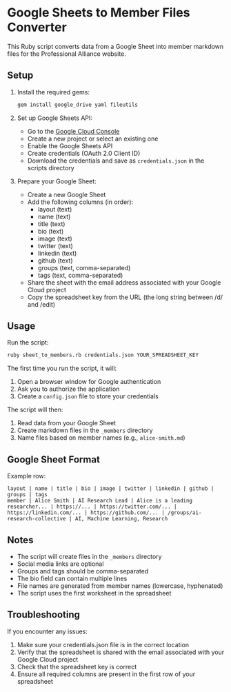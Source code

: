 # Google Sheets to Member Files Converter

This Ruby script converts data from a Google Sheet into member markdown files for the Professional Alliance website.

## Setup

1. Install the required gems:
   ```bash
   gem install google_drive yaml fileutils
   ```

2. Set up Google Sheets API:
   - Go to the [Google Cloud Console](https://console.cloud.google.com/)
   - Create a new project or select an existing one
   - Enable the Google Sheets API
   - Create credentials (OAuth 2.0 Client ID)
   - Download the credentials and save as `credentials.json` in the scripts directory

3. Prepare your Google Sheet:
   - Create a new Google Sheet
   - Add the following columns (in order):
     - layout (text)
     - name (text)
     - title (text)
     - bio (text)
     - image (text)
     - twitter (text)
     - linkedin (text)
     - github (text)
     - groups (text, comma-separated)
     - tags (text, comma-separated)
   - Share the sheet with the email address associated with your Google Cloud project
   - Copy the spreadsheet key from the URL (the long string between /d/ and /edit)

## Usage

Run the script:
```bash
ruby sheet_to_members.rb credentials.json YOUR_SPREADSHEET_KEY
```

The first time you run the script, it will:
1. Open a browser window for Google authentication
2. Ask you to authorize the application
3. Create a `config.json` file to store your credentials

The script will then:
1. Read data from your Google Sheet
2. Create markdown files in the `_members` directory
3. Name files based on member names (e.g., `alice-smith.md`)

## Google Sheet Format

Example row:
```
layout | name | title | bio | image | twitter | linkedin | github | groups | tags
member | Alice Smith | AI Research Lead | Alice is a leading researcher... | https://... | https://twitter.com/... | https://linkedin.com/... | https://github.com/... | /groups/ai-research-collective | AI, Machine Learning, Research
```

## Notes

- The script will create files in the `_members` directory
- Social media links are optional
- Groups and tags should be comma-separated
- The bio field can contain multiple lines
- File names are generated from member names (lowercase, hyphenated)
- The script uses the first worksheet in the spreadsheet

## Troubleshooting

If you encounter any issues:
1. Make sure your credentials.json file is in the correct location
2. Verify that the spreadsheet is shared with the email associated with your Google Cloud project
3. Check that the spreadsheet key is correct
4. Ensure all required columns are present in the first row of your spreadsheet 